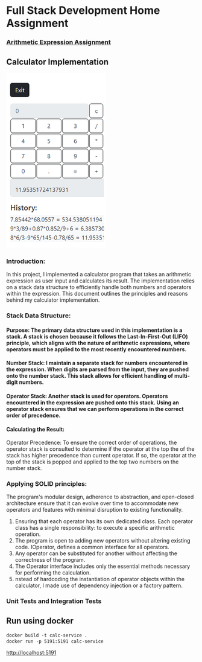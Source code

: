 ﻿
# Full Stack Development Home Assignment

### [Arithmetic Expression Assignment](Assignment.pdf)


## Calculator Implementation
![Alt text](Screenshot.png)

### Introduction:
In this project, I implemented a calculator program that takes an arithmetic expression as user input and calculates its result. 
The implementation relies on a stack data structure to efficiently handle both numbers and operators within the expression. 
This document outlines the principles and reasons behind my calculator implementation.

###  Stack Data Structure:
#### Purpose: The primary data structure used in this implementation is a stack. A stack is chosen because it follows the Last-In-First-Out (LIFO) principle, which aligns with the nature of arithmetic expressions, where operators must be applied to the most recently encountered numbers.
#### Number Stack: I maintain a separate stack for numbers encountered in the expression. When digits are parsed from the input, they are pushed onto the number stack. This stack allows for efficient handling of multi-digit numbers.
#### Operator Stack: Another stack is used for operators. Operators encountered in the expression are pushed onto this stack. Using an operator stack ensures that we can perform operations in the correct order of precedence.

#### Calculating the Result:
Operator Precedence: To ensure the correct order of operations, the operator stack is consulted to determine if the operator at the top the of the stack has higher precedence than current operator.
If so, the operator at the top of the stack is popped and applied to the top two numbers on the number stack.


### Applying SOLID principles:
The program's modular design, adherence to abstraction, and open-closed architecture ensure that it can evolve over time to accommodate new operators and features with minimal disruption to existing functionality.
1. Ensuring that each operator has its own dedicated class. Each operator class has a single responsibility: to execute a specific arithmetic operation.
2. The program is open to adding new operators without altering existing code. IOperator, defines a common interface for all operators.
3. Any operator can be substituted for another without affecting the correctness of the program.
4. The Operator interface includes only the essential methods necessary for performing the calculation. 
5. nstead of hardcoding the instantiation of operator objects within the calculator, I made use of dependency injection or a factory pattern.


### Unit Tests and Integration Tests


## Run using docker
```
docker build -t calc-service .
docker run -p 5191:5191 calc-service
```

[http://localhost:5191](http://localhost:5191)
